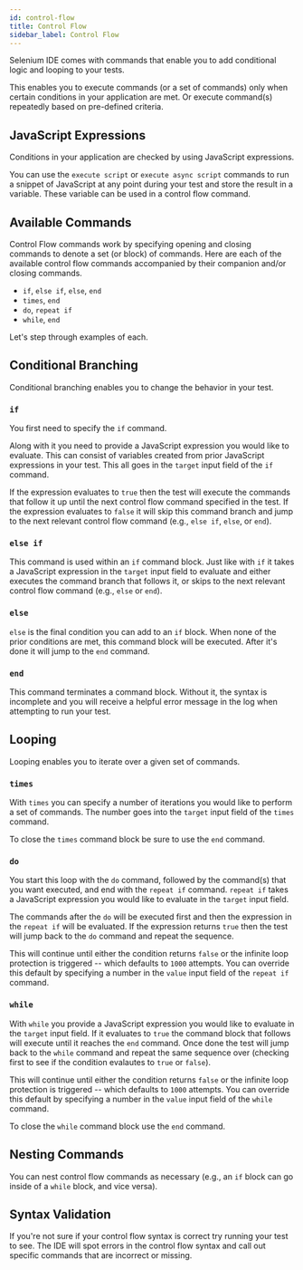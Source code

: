 ```yaml
---
id: control-flow
title: Control Flow
sidebar_label: Control Flow
---
```


Selenium IDE comes with commands that enable you to add conditional logic and looping to your tests.

This enables you to execute commands (or a set of commands) only when certain conditions in your application are met. Or execute command(s) repeatedly based on pre-defined criteria.

## JavaScript Expressions

Conditions in your application are checked by using JavaScript expressions.

You can use the `execute script` or `execute async script` commands to run a snippet of JavaScript at any point during your test and store the result in a variable. These variable can be used in a control flow command.

## Available Commands

Control Flow commands work by specifying opening and closing commands to denote a set (or block) of commands. Here are each of the available control flow commands accompanied by their companion and/or closing commands.

- `if`, `else if`, `else`, `end`
- `times`, `end`
- `do`, `repeat if`
- `while`, `end`

Let's step through examples of each.

## Conditional Branching

Conditional branching enables you to change the behavior in your test.

### `if`

You first need to specify the `if` command.

Along with it you need to provide a JavaScript expression you would like to evaluate. This can consist of variables created from prior JavaScript expressions in your test. This all goes in the `target` input field of the `if` command.

If the expression evaluates to `true` then the test will execute the commands that follow it up until the next control flow command specified in the test. If the expression evaluates to `false` it will skip this command branch and jump to the next relevant control flow command (e.g., `else if`, `else`, or `end`).

### `else if`

This command is used within an `if` command block. Just like with `if` it takes a JavaScript expression in the `target` input field to evaluate and either executes the command branch that follows it, or skips to the next relevant control flow command (e.g., `else` or `end`).

### `else`

`else` is the final condition you can add to an `if` block. When none of the prior conditions are met, this command block will be executed. After it's done it will jump to the `end` command.

### `end`

This command terminates a command block. Without it, the syntax is incomplete and you will receive a helpful error message in the log when attempting to run your test.

## Looping

Looping enables you to iterate over a given set of commands.

### `times`

With `times` you can specify a number of iterations you would like to perform a set of commands. The number goes into the `target` input field of the `times` command.

To close the `times` command block be sure to use the `end` command.

### `do`

You start this loop with the `do` command, followed by the command(s) that you want executed, and end with the `repeat if` command. `repeat if` takes a JavaScript expression you would like to evaluate in the `target` input field.

The commands after the `do` will be executed first and then the expression in the `repeat if` will be evaluated. If the expression returns `true` then the test will jump back to the `do` command and repeat the sequence.

This will continue until either the condition returns `false` or the infinite loop protection is triggered -- which defaults to `1000` attempts. You can override this default by specifying a number in the `value` input field of the `repeat if` command.

### `while`

With `while` you provide a JavaScript expression you would like to evaluate in the `target` input field. If it evaluates to `true` the command block that follows will execute until it reaches the `end` command. Once done the test will jump back to the `while` command and repeat the same sequence over (checking first to see if the condition evalautes to `true` or `false`).

This will continue until either the condition returns `false` or the infinite loop protection is triggered -- which defaults to `1000` attempts. You can override this default by specifying a number in the `value` input field of the `while` command.

To close the `while` command block use the `end` command.

## Nesting Commands

You can nest control flow commands as necessary (e.g., an `if` block can go inside of a `while` block, and vice versa).

## Syntax Validation

If you're not sure if your control flow syntax is correct try running your test to see. The IDE will spot errors in the control flow syntax and call out specific commands that are incorrect or missing.
